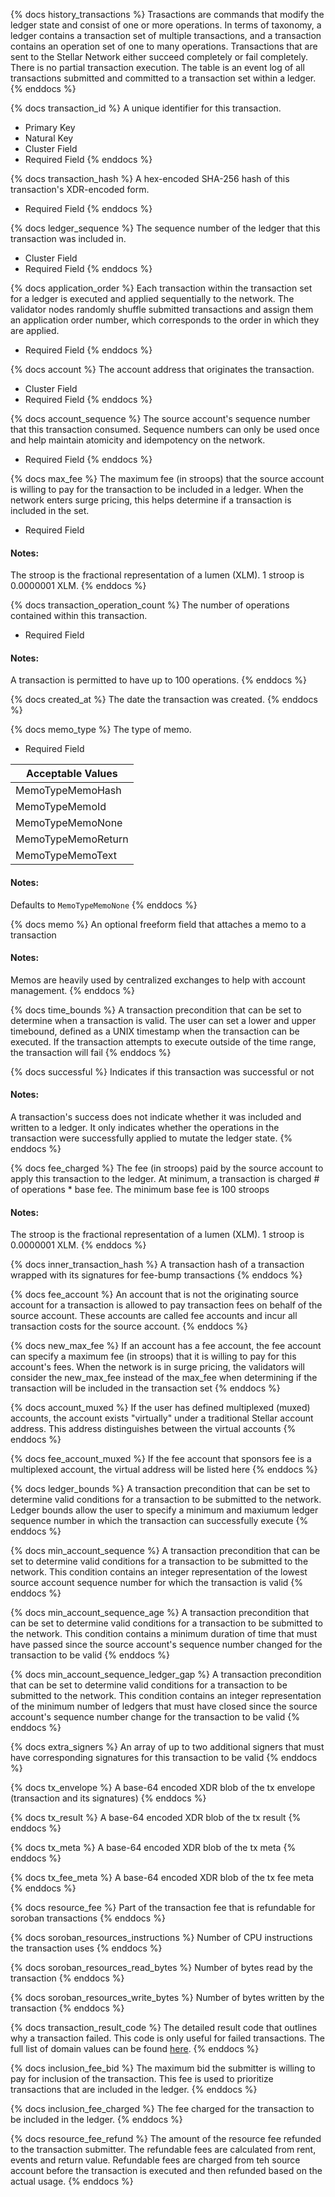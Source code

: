 [comment]: < History Transactions >

{% docs history_transactions %}
Trasactions are commands that modify the ledger state and consist of one or more operations. In terms of taxonomy, a ledger contains a transaction set of multiple transactions, and a transaction contains an operation set of one to many operations.
Transactions that are sent to the Stellar Network either succeed completely or fail completely. There is no partial transaction execution. The table is an event log of all transactions submitted and committed to a transaction set within a ledger.
{% enddocs %}

{% docs transaction_id %}
A unique identifier for this transaction.

- Primary Key
- Natural Key
- Cluster Field
- Required Field
  {% enddocs %}

{% docs transaction_hash %}
A hex-encoded SHA-256 hash of this transaction's XDR-encoded form.

- Required Field
  {% enddocs %}

{% docs ledger_sequence %}
The sequence number of the ledger that this transaction was included in.

- Cluster Field
- Required Field
  {% enddocs %}

{% docs application_order %}
Each transaction within the transaction set for a ledger is executed and applied sequentially to the network. The validator nodes randomly shuffle submitted transactions and assign them an application order number, which corresponds to the order in which they are applied.

- Required Field
  {% enddocs %}

{% docs account %}
The account address that originates the transaction.

- Cluster Field
- Required Field
  {% enddocs %}

{% docs account_sequence %}
The source account's sequence number that this transaction consumed. Sequence numbers can only be used once and help maintain atomicity and idempotency on the network.

- Required Field
  {% enddocs %}

{% docs max_fee %}
The maximum fee (in stroops) that the source account is willing to pay for the transaction to be included in a ledger. When the network enters surge pricing, this helps determine if a transaction is included in the set.

- Required Field

#### Notes:

The stroop is the fractional representation of a lumen (XLM). 1 stroop is 0.0000001 XLM.
{% enddocs %}

{% docs transaction_operation_count %}
The number of operations contained within this transaction.

- Required Field

#### Notes:

A transaction is permitted to have up to 100 operations.
{% enddocs %}

{% docs created_at %}
The date the transaction was created.
{% enddocs %}

{% docs memo_type %}
The type of memo.

- Required Field

| Acceptable Values  |
| ------------------ |
| MemoTypeMemoHash   |
| MemoTypeMemoId     |
| MemoTypeMemoNone   |
| MemoTypeMemoReturn |
| MemoTypeMemoText   |

#### Notes:

Defaults to `MemoTypeMemoNone`
{% enddocs %}

{% docs memo %}
An optional freeform field that attaches a memo to a transaction

#### Notes:

Memos are heavily used by centralized exchanges to help with account management.
{% enddocs %}

{% docs time_bounds %}
A transaction precondition that can be set to determine when a transaction is valid. The user can set a lower and upper timebound, defined as a UNIX timestamp when the transaction can be executed.
If the transaction attempts to execute outside of the time range, the transaction will fail
{% enddocs %}

{% docs successful %}
Indicates if this transaction was successful or not

#### Notes:

A transaction's success does not indicate whether it was included and written to a ledger. It only indicates whether the operations in the transaction were successfully applied to mutate the ledger state.
{% enddocs %}

{% docs fee_charged %}
The fee (in stroops) paid by the source account to apply this transaction to the ledger. At minimum, a transaction is charged # of operations * base fee. The minimum base fee is 100 stroops

#### Notes:

The stroop is the fractional representation of a lumen (XLM). 1 stroop is 0.0000001 XLM.
{% enddocs %}

{% docs inner_transaction_hash %}
A transaction hash of a transaction wrapped with its signatures for fee-bump transactions
{% enddocs %}

{% docs fee_account %}
An account that is not the originating source account for a transaction is allowed to pay transaction fees on behalf of the source account.
These accounts are called fee accounts and incur all transaction costs for the source account.
{% enddocs %}

{% docs new_max_fee %}
If an account has a fee account, the fee account can specify a maximum fee (in stroops) that it is willing to pay for this account's fees.
When the network is in surge pricing, the validators will consider the new_max_fee instead of the max_fee when determining if the transaction will be included in the transaction set
{% enddocs %}

{% docs account_muxed %}
If the user has defined multiplexed (muxed) accounts, the account exists "virtually" under a traditional Stellar account address.
This address distinguishes between the virtual accounts
{% enddocs %}

{% docs fee_account_muxed %}
If the fee account that sponsors fee is a multiplexed account, the virtual address will be listed here
{% enddocs %}

{% docs ledger_bounds %}
A transaction precondition that can be set to determine valid conditions for a transaction to be submitted to the network.
Ledger bounds allow the user to specify a minimum and maxiumum ledger sequence number in which the transaction can successfully execute
{% enddocs %}

{% docs min_account_sequence %}
A transaction precondition that can be set to determine valid conditions for a transaction to be submitted to the network.
This condition contains an integer representation of the lowest source account sequence number for which the transaction is valid
{% enddocs %}

{% docs min_account_sequence_age %}
A transaction precondition that can be set to determine valid conditions for a transaction to be submitted to the network.
This condition contains a minimum duration of time that must have passed since the source account's sequence number changed for the transaction to be valid
{% enddocs %}

{% docs min_account_sequence_ledger_gap %}
A transaction precondition that can be set to determine valid conditions for a transaction to be submitted to the network.
This condition contains an integer representation of the minimum number of ledgers that must have closed since the source account's sequence number change for the transaction to be valid
{% enddocs %}

{% docs extra_signers %}
An array of up to two additional signers that must have corresponding signatures for this transaction to be valid
{% enddocs %}

{% docs tx_envelope %}
A base-64 encoded XDR blob of the tx envelope (transaction and its signatures)
{% enddocs %}

{% docs tx_result %}
A base-64 encoded XDR blob of the tx result
{% enddocs %}

{% docs tx_meta %}
A base-64 encoded XDR blob of the tx meta
{% enddocs %}

{% docs tx_fee_meta %}
A base-64 encoded XDR blob of the tx fee meta
{% enddocs %}

{% docs resource_fee %}
Part of the transaction fee that is refundable for soroban transactions
{% enddocs %}

{% docs soroban_resources_instructions %}
Number of CPU instructions the transaction uses
{% enddocs %}

{% docs soroban_resources_read_bytes %}
Number of bytes read by the transaction
{% enddocs %}

{% docs soroban_resources_write_bytes %}
Number of bytes written by the transaction
{% enddocs %}

{% docs transaction_result_code %}
The detailed result code that outlines why a transaction failed. This code is only useful for failed transactions. The full list of domain values can be found [here](https://pkg.go.dev/github.com/stellar/go/xdr#TransactionResultCode).
{% enddocs %}

{% docs inclusion_fee_bid %}
The maximum bid the submitter is willing to pay for inclusion of the transaction. This fee is used to prioritize transactions that are included in the ledger.
{% enddocs %}

{% docs inclusion_fee_charged %}
The fee charged for the transaction to be included in the ledger.
{% enddocs %}

{% docs resource_fee_refund %}
The amount of the resource fee refunded to the transaction submitter. The refundable fees are calculated from rent, events and return value. Refundable fees are charged from teh source account before the transaction is executed and then refunded based on the actual usage.
{% enddocs %}
